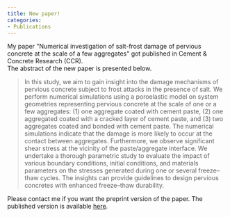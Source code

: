 ```yaml
---
title: New paper!
categories:
- Publications
---
```


My paper "Numerical investigation of salt-frost damage of pervious concrete at the scale of a few aggregates" got published in Cement & Concrete Research (CCR).  
The abstract of the new paper is presented below.

> In this study, we aim to gain insight into the damage mechanisms of pervious concrete subject to frost attacks in the presence of salt. We perform numerical simulations using a poroelastic model on system geometries representing pervious concrete at the scale of one or a few aggregates: (1) one aggregate coated with cement paste, (2) one aggregated coated with a cracked layer of cement paste, and (3) two aggregates coated and bonded with cement paste. The numerical simulations indicate that the damage is more likely to occur at the contact between aggregates. Furthermore, we observe significant shear stress at the vicinity of the paste/aggregate interface. We undertake a thorough parametric study to evaluate the impact of various boundary conditions, initial conditions, and materials parameters on the stresses generated during one or several freeze–thaw cycles. The insights can provide guidelines to design pervious concretes with enhanced freeze–thaw durability.

Please contact me if you want the preprint version of the paper. The published version is available [here](https://www.sciencedirect.com/science/article/abs/pii/S0008884622002630).
